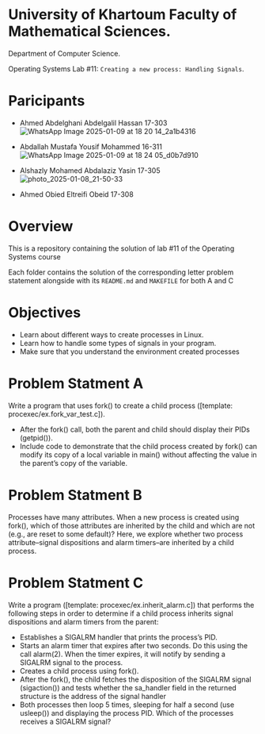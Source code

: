 # University of Khartoum Faculty of Mathematical Sciences.
Department of Computer Science.

Operating Systems Lab #11: `Creating a new process: Handling Signals`.

# Paricipants
- Ahmed Abdelghani Abdelgalil Hassan 17-303![WhatsApp Image 2025-01-09 at 18 20 14_2a1b4316](https://github.com/user-attachments/assets/8dccc047-1b8b-48b1-ab87-81ca4c2b0085)


- Abdallah Mustafa Yousif Mohammed 16-311 ![WhatsApp Image 2025-01-09 at 18 24 05_d0b7d910](https://github.com/user-attachments/assets/5ed42d00-88d4-4e1d-b59a-e3835538235b)


- Alshazly Mohamed Abdalaziz Yasin  17-305 ![photo_2025-01-08_21-50-33](https://github.com/user-attachments/assets/b888813f-9c9b-4fe7-9bc3-83f52526ffe4)

- Ahmed Obied Eltreifi Obeid 17-308

# Overview
This is a repository containing the solution of lab #11 of the Operating Systems course

Each folder contains the solution of the corresponding letter problem statement alongside with its `README.md` and `MAKEFILE` for both A and C 


# Objectives
- Learn	about	different	ways	to	create	processes	in	Linux.
- Learn	how	to	handle	some	types	of	signals	in	your	program.
- Make	sure	that	you	understand	the	environment		created	
processes

# Problem Statment A
Write a program that uses fork() to create a child process ([template: 
procexec/ex.fork_var_test.c]). 
- After the fork() call, both the parent and child should display 
their PIDs (getpid()). 
- Include code to demonstrate that the child process created by 
fork() can modify its copy of a local variable in main() without 
affecting the value in the parent’s copy of the variable.

# Problem Statment B
Processes have many attributes. When a new process is created using
fork(), which of those attributes are inherited by the child and which are 
not (e.g., are reset to some default)? Here, we explore whether two
process attribute–signal dispositions and alarm timers–are inherited by
a child process.

# Problem Statment C
Write a program ([template: procexec/ex.inherit_alarm.c]) that performs 
the following steps in order to determine if a child process inherits signal 
dispositions and alarm timers from the parent:
- Establishes a SIGALRM handler that prints the process’s PID.
- Starts an alarm timer that expires after two seconds. Do this
using the call alarm(2). When the timer expires, it will notify by
sending a SIGALRM signal to the process.
- Creates a child process using fork().
- After the fork(), the child fetches the disposition of the SIGALRM
signal (sigaction()) and tests whether the sa_handler field in the
returned structure is the address of the signal handler
- Both processes then loop 5 times, sleeping for half a second (use
usleep()) and displaying the process PID. Which of the processes
receives a SIGALRM signal?
